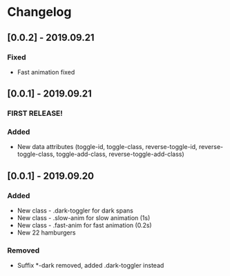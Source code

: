 # Changelog

## [0.0.2] - 2019.09.21
### Fixed
- Fast animation fixed

## [0.0.1] - 2019.09.21
### FIRST RELEASE!
### Added
- New data attributes (toggle-id, toggle-class, reverse-toggle-id, reverse-toggle-class, toggle-add-class, reverse-toggle-add-class)


## [0.0.1] - 2019.09.20
### Added
- New class - .dark-toggler for dark spans
- New class - .slow-anim for slow animation (1s)
- New class - .fast-anim for fast animation (0.2s)
- New 22 hamburgers

### Removed
- Suffix *-dark removed, added .dark-toggler instead